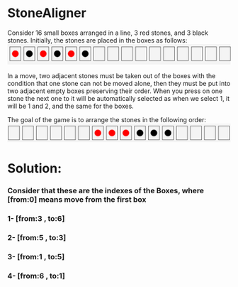 # StoneAligner


Consider 16 small boxes arranged in a line, 3 red stones, and 3 black stones. Initially, the stones are placed in the boxes as follows:
![img.png](src/main/java/swapstones/util/img.png)


In a move, two adjacent stones must be taken out of the boxes with the condition that one stone can not be moved alone, then they must be put into two adjacent empty boxes preserving their order.
When you press on one stone the next one to it will be automatically selected as when we select 1, it will be 1 and 2, and the same for the boxes.

The goal of the game is to arrange the stones in the following order:
![img_1.png](src/main/java/swapstones/util/img_1.png)

# Solution:
### **Consider that these are the indexes of the Boxes, where [from:0] means move from the first box**

### 1- [from:3 , to:6]
### 2- [from:5 , to:3]
### 3- [from:1 , to:5]
### 4- [from:6 , to:1]

